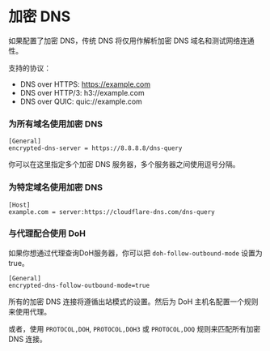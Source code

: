 # 加密 DNS
如果配置了加密 DNS，传统 DNS 将仅用作解析加密 DNS 域名和测试网络连通性。

支持的协议：

- DNS over HTTPS: https://example.com
- DNS over HTTP/3: h3://example.com
- DNS over QUIC: quic://example.com

### 为所有域名使用加密 DNS

```
[General]
encrypted-dns-server = https://8.8.8.8/dns-query
```

你可以在这里指定多个加密 DNS 服务器，多个服务器之间使用逗号分隔。


### 为特定域名使用加密 DNS

```
[Host]
example.com = server:https://cloudflare-dns.com/dns-query
```
### 与代理配合使用 DoH

如果你想通过代理查询DoH服务器，你可以把 `doh-follow-outbound-mode` 设置为true。

```
[General]
encrypted-dns-follow-outbound-mode=true
```

所有的加密 DNS 连接将遵循出站模式的设置。然后为 DoH 主机名配置一个规则来使用代理。

或者，使用 `PROTOCOL,DOH`, `PROTOCOL,DOH3` 或 `PROTOCOL,DOQ` 规则来匹配所有加密 DNS 连接。






